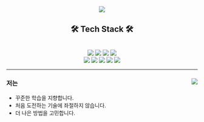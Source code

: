 <h2 align="center"> <img src="https://capsule-render.vercel.app/api?type=waving&color=auto&height=300&section=header&text=SungEun's%20Git%20Hub!!&fontSize=90" />

<h2 align="center"> 🛠️ Tech Stack 🛠️</h2>
  <br/>
  <div align="center">
    <img src="https://img.shields.io/badge/JAVA-007396?style=for-the-badge&logo=java&logoColor=white"> 
    <img src="https://img.shields.io/badge/Spring-6DB33F?style=for-the-badge&logo=Spring&logoColor=white"> 
    <img src="https://img.shields.io/badge/SpringBoot-6DB33F?style=for-the-badge&logo=SpringBoot&logoColor=white">
    <img src="https://img.shields.io/badge/mysql-4479A1?style=for-the-badge&logo=mysql&logoColor=white"> 
    <br/>
    <img src="https://img.shields.io/badge/JPA-F7DF1E?style=for-the-badge"> 
    <img src="https://img.shields.io/badge/QueryDSL-4FC08D?style=for-the-badge">     
    <img src="https://img.shields.io/badge/html-E34F26?style=for-the-badge&logo=html5&logoColor=white"> 
    <img src="https://img.shields.io/badge/css-1572B6?style=for-the-badge&logo=css3&logoColor=white"> 
    <img src="https://img.shields.io/badge/github-181717?style=for-the-badge&logo=github&logoColor=white"> 
  </div>
</div>

----
<div>

  <img align='right' src="https://github-readme-stats.vercel.app/api?username=qkrtjddms27&show_icons=true">

  ### 저는
  
  - 꾸준한 학습을 지향합니다.
  - 처음 도전하는 기술에 좌절하지 않습니다.
  - 더 나은 방법을 고민합니다.
  
<div/> 


